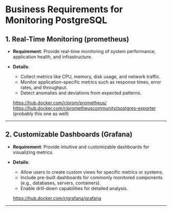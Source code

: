 # Business Requirements for Monitoring PostgreSQL

## 1. Real-Time Monitoring (prometheus)

- **Requirement**: Provide real-time monitoring of system performance, application health, and infrastructure.
- **Details**:

  - Collect metrics like CPU, memory, disk usage, and network traffic.
  - Monitor application-specific metrics such as response times, error rates, and throughput.
  - Detect anomalies and deviations from expected patterns.

  https://hub.docker.com/r/prom/prometheus/
  https://hub.docker.com/r/prometheuscommunity/postgres-exporter (probably this one as well)

---

## 2. Customizable Dashboards (Grafana)

- **Requirement**: Provide intuitive and customizable dashboards for visualizing metrics.
- **Details**:

  - Allow users to create custom views for specific metrics or systems.
  - Include pre-built dashboards for commonly monitored components (e.g., databases, servers, containers).
  - Enable drill-down capabilities for detailed analysis.

  https://hub.docker.com/r/grafana/grafana

---
